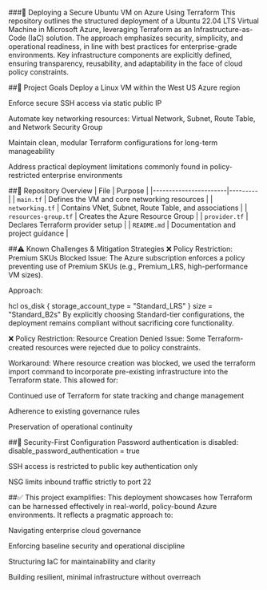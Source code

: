 ###🚀 Deploying a Secure Ubuntu VM on Azure Using Terraform
This repository outlines the structured deployment of a Ubuntu 22.04 LTS Virtual Machine in Microsoft Azure, leveraging Terraform as an Infrastructure-as-Code (IaC) solution. The approach emphasizes security, simplicity, and operational readiness, in line with best practices for enterprise-grade environments. Key infrastructure components are explicitly defined, ensuring transparency, reusability, and adaptability in the face of cloud policy constraints.

##🧭 Project Goals
Deploy a Linux VM within the West US Azure region

Enforce secure SSH access via static public IP

Automate key networking resources: Virtual Network, Subnet, Route Table, and Network Security Group

Maintain clean, modular Terraform configurations for long-term manageability

Address practical deployment limitations commonly found in policy-restricted enterprise environments

##📂 Repository Overview
| File                  | Purpose |
|-----------------------|---------|
| `main.tf`             | Defines the VM and core networking resources |
| `networking.tf`       | Contains VNet, Subnet, Route Table, and associations |
| `resources-group.tf`  | Creates the Azure Resource Group |
| `provider.tf`         | Declares Terraform provider setup |
| `README.md`           | Documentation and project guidance |

##⚠️ Known Challenges & Mitigation Strategies
❌ Policy Restriction: Premium SKUs Blocked
Issue: The Azure subscription enforces a policy preventing use of Premium SKUs (e.g., Premium_LRS, high-performance VM sizes).

Approach:

hcl
os_disk {
  storage_account_type = "Standard_LRS"
}
size = "Standard_B2s"
By explicitly choosing Standard-tier configurations, the deployment remains compliant without sacrificing core functionality.

❌ Policy Restriction: Resource Creation Denied
Issue: Some Terraform-created resources were rejected due to policy constraints.

Workaround: Where resource creation was blocked, we used the terraform import command to incorporate pre-existing infrastructure into the Terraform state. This allowed for:

Continued use of Terraform for state tracking and change management

Adherence to existing governance rules

Preservation of operational continuity

##🔐 Security-First Configuration
Password authentication is disabled:
disable_password_authentication = true

SSH access is restricted to public key authentication only

NSG limits inbound traffic strictly to port 22

##✅ This project examplifies:
This deployment showcases how Terraform can be harnessed effectively in real-world, policy-bound Azure environments. It reflects a pragmatic approach to:

Navigating enterprise cloud governance

Enforcing baseline security and operational discipline

Structuring IaC for maintainability and clarity

Building resilient, minimal infrastructure without overreach

